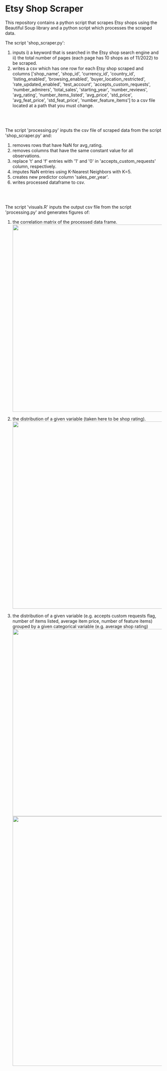# Etsy Shop Scraper
This repository contains a python script that scrapes Etsy shops using the Beautiful Soup library and a python script which processes the scraped data.

The script 'shop_scraper.py':
1. inputs i) a keyword that is searched in the Etsy shop search engine and ii) the total number of pages (each page has 10 shops as of 11/2022) to be scraped.
2. writes a csv which has one row for each Etsy shop scraped and columns ['shop_name', 'shop_id', 'currency_id', 'country_id', 'listing_enabled', 'browsing_enabled', 'buyer_location_restricted', 'rate_updated_enabled', 'test_account', 'accepts_custom_requests', 'number_admirers', 'total_sales', 'starting_year', 'number_reviews', 'avg_rating', 'number_items_listed', 'avg_price', 'std_price', 'avg_feat_price', 'std_feat_price', 'number_feature_items'] to a csv file located at a path that you must change. 

<br />
<br />

The script 'processing.py' inputs the csv file of scraped data from the script 'shop_scraper.py' and:
1. removes rows that have NaN for avg_rating.
2. removes columns that have the same constant value for all observations.
3. replace 't' and 'f' entries with '1' and '0' in 'accepts_custom_requests' column, respectively.
4. imputes NaN entries using K-Nearest Neighbors with K=5.
5. creates new predictor column 'sales_per_year'.
6. writes processed dataframe to csv.

<br />
<br />

The script 'visuals.R' inputs the output csv file from the script 'processing.py' and generates figures of:
1. the correlation matrix of the processed data frame.<br />
<img src="https://github.com/hdlugas/etsy_shop_scraper/assets/73852653/a83a5754-cdf2-4cd3-bbfe-cb20096dac0a" width="600" /> <br />

2. the distribution of a given variable (taken here to be shop rating).<br />
<img src="https://github.com/hdlugas/etsy_shop_scraper/assets/73852653/102dae69-5349-408e-8e05-0f1540d86c4d" width="600" /> <br />

3. the distribution of a given variable (e.g. accepts custom requests flag, number of items listed, average item price, number of feature items) grouped by a given categorical variable (e.g. average shop rating) <br />
<img src="https://github.com/hdlugas/etsy_shop_scraper/assets/73852653/fdaf1705-dc8c-4006-b230-f2ba1cf547dd" width="600" /> <br />
<img src="https://github.com/hdlugas/etsy_shop_scraper/assets/73852653/ed2d35a4-3e59-498b-8ca8-47b98e552ec4" width="800" /> <br />



